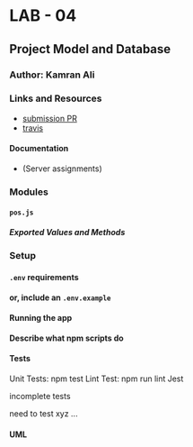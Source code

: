 # LAB - 04

## Project Model and Database

### Author: Kamran Ali


### Links and Resources
* [submission PR](https://github.com/401-advanced-javascript-KamranAli/lab-06-mongoose/pull/1)
* [travis](https://travis-ci.com/401-advanced-javascript-KamranAli/lab-06-mongoose/builds/128954975)

#### Documentation
* (Server assignments)

### Modules
#### `pos.js`
##### Exported Values and Methods

### Setup
#### `.env` requirements

**or, include an `.env.example`**

#### Running the app

**Describe what npm scripts do**
  
#### Tests
Unit Tests: npm test
Lint Test: npm run lint
Jest

incomplete tests

need to test xyz ...

#### UML

